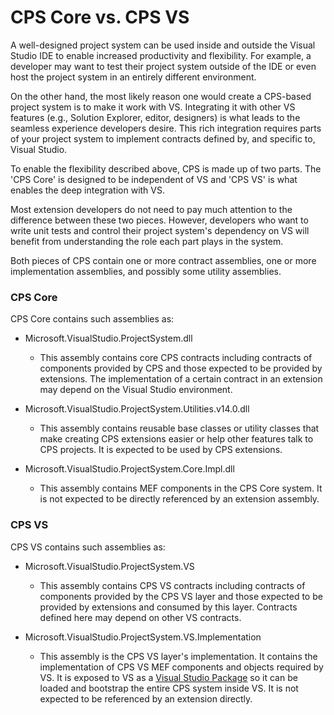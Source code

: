 CPS Core vs. CPS VS
===================
A well-designed project system can be used inside and outside the Visual Studio 
IDE to enable increased productivity and flexibility. For example, a developer 
may want to test their project system outside of the IDE or even host the 
project system in an entirely different environment. 

On the other hand, the most likely reason one would create a CPS-based project 
system is to make it work with VS. Integrating it with other VS features (e.g., 
Solution Explorer, editor, designers) is what leads to the seamless experience 
developers desire. This rich integration requires parts of your project system 
to implement contracts defined by, and specific to, Visual Studio.

To enable the flexibility described above, CPS is made up of two parts. The 
'CPS Core' is designed to be independent of VS and 'CPS VS' is what enables the 
deep integration with VS.

Most extension developers do not need to pay much attention to the difference 
between these two pieces. However, developers who want to write unit tests and 
control their project system's dependency on VS will benefit from understanding 
the role each part plays in the system.

Both pieces of CPS contain one or more contract assemblies, one or more 
implementation assemblies, and possibly some utility assemblies.

### CPS Core

CPS Core contains such assemblies as:

- Microsoft.VisualStudio.ProjectSystem.dll
  - This assembly contains core CPS contracts including contracts of components 
    provided by CPS and those expected to be provided by extensions. The 
    implementation of a certain contract in an extension may depend on the 
    Visual Studio environment.

- Microsoft.VisualStudio.ProjectSystem.Utilities.v14.0.dll
  - This assembly contains reusable base classes or utility classes that make 
    creating CPS extensions easier or help other features talk to CPS projects. 
    It is expected to be used by CPS extensions.

- Microsoft.VisualStudio.ProjectSystem.Core.Impl.dll
  - This assembly contains MEF components in the CPS Core system. It is not 
    expected to be directly referenced by an extension assembly.
    
### CPS VS

CPS VS contains such assemblies as:

- Microsoft.VisualStudio.ProjectSystem.VS
  - This assembly contains CPS VS contracts including contracts of components 
    provided by the CPS VS layer and those expected to be provided by extensions 
    and consumed by this layer. Contracts defined here may depend on other VS 
    contracts.
    
- Microsoft.VisualStudio.ProjectSystem.VS.Implementation
  - This assembly is the CPS VS layer's implementation. It contains the 
    implementation of CPS VS MEF components and objects required by VS. It is 
    exposed to VS as a [Visual Studio Package][vspkg] so it can be loaded and 
    bootstrap the entire CPS system inside VS. It is not expected to be 
    referenced by an extension directly.

[vspkg]: https://msdn.microsoft.com/en-us/library/cc138565.aspx
